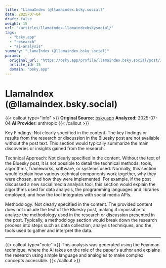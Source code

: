 ```yaml
---
title: "LlamaIndex (@llamaindex.bsky.social)"
date: 2025-07-04
draft: false
weight: 15
url: "/articles/llamaindex-llamaindexbskysocial/"
tags:
  - "bsky.app"
  - "research"
  - "ai-analysis"
summary: "LlamaIndex (@llamaindex.bsky.social)"
params:
  original_url: "https://bsky.app/profile/llamaindex.bsky.social/post/3lt35nmxess2v"
  article_id: 15
  domain: "bsky.app"
---
```


# LlamaIndex (@llamaindex.bsky.social)

{{< callout type="info" >}}
**Original Source:** [bsky.app](https://bsky.app/profile/llamaindex.bsky.social/post/3lt35nmxess2v)
**Analyzed:** 2025-07-04
**AI Provider:** anthropic
{{< /callout >}}

Key Findings: Not clearly specified in the content. The key findings or results from the research or discussion in the Bluesky post are not available without the post text. This section would typically summarize the main discoveries or insights gained from the research.

Technical Approach: Not clearly specified in the content. Without the text of the Bluesky post, it is not possible to detail the technical methods, tools, algorithms, frameworks, software, or systems used. Normally, this section would explain how various technical components work together, why they were chosen, and how they were implemented. For example, if the post discussed a new social media analysis tool, this section would explain the algorithms used for data analysis, the programming languages and libraries employed, and how the tool integrates with social media APIs.

Methodology: Not clearly specified in the content. The provided content does not include the text of the Bluesky post, making it impossible to analyze the methodology used in the research or discussion presented in the post. Typically, a methodology section would break down the research process into steps such as data collection, analysis techniques, and the tools used to gather and interpret the data.

---

{{< callout type="note" >}}
This analysis was generated using the Feynman technique, where the AI takes on the role of the paper's author and explains the research using simple language and analogies to make complex concepts accessible.
{{< /callout >}}
